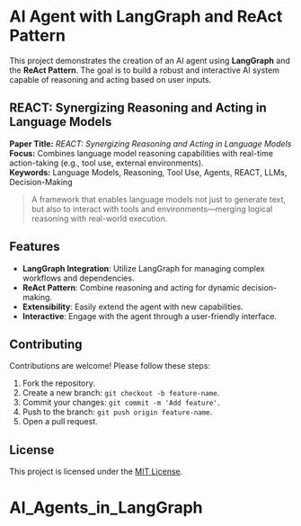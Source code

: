 # AI Agent with LangGraph and ReAct Pattern

This project demonstrates the creation of an AI agent using **LangGraph** and the **ReAct Pattern**. The goal is to build a robust and interactive AI system capable of reasoning and acting based on user inputs.

## REACT: Synergizing Reasoning and Acting in Language Models

**Paper Title:** *REACT: Synergizing Reasoning and Acting in Language Models*  
**Focus:** Combines language model reasoning capabilities with real-time action-taking (e.g., tool use, external environments).  
**Keywords:** Language Models, Reasoning, Tool Use, Agents, REACT, LLMs, Decision-Making

> A framework that enables language models not just to generate text, but also to interact with tools and environments—merging logical reasoning with real-world execution.

## Features

- **LangGraph Integration**: Utilize LangGraph for managing complex workflows and dependencies.
- **ReAct Pattern**: Combine reasoning and acting for dynamic decision-making.
- **Extensibility**: Easily extend the agent with new capabilities.
- **Interactive**: Engage with the agent through a user-friendly interface.

## Contributing

Contributions are welcome! Please follow these steps:

1. Fork the repository.
2. Create a new branch: `git checkout -b feature-name`.
3. Commit your changes: `git commit -m 'Add feature'`.
4. Push to the branch: `git push origin feature-name`.
5. Open a pull request.

## License

This project is licensed under the [MIT License](LICENSE).

# AI_Agents_in_LangGraph
